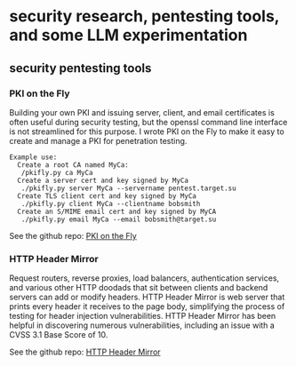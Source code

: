 # security research, pentesting tools, and some LLM experimentation

## security pentesting tools
### PKI on the Fly
Building your own PKI and issuing server, client, and email certificates is often useful during security testing, but the openssl command line interface is not streamlined for this purpose. I wrote PKI on the Fly to make it easy to create and manage a PKI for penetration testing.
```
Example use:
  Create a root CA named MyCa:
   /pkifly.py ca MyCa
  Create a server cert and key signed by MyCa
   ./pkifly.py server MyCa --servername pentest.target.su
  Create TLS client cert and key signed by MyCa
   ./pkifly.py client MyCa --clientname bobsmith
  Create an S/MIME email cert and key signed by MyCA
   ./pkifly.py email MyCa --email bobsmith@target.su
```
See the github repo: [PKI on the Fly](https://github.com/thatnickbrown/pkifly)

### HTTP Header Mirror
Request routers, reverse proxies, load balancers, authentication services, and various other HTTP doodads that sit between clients and backend servers can add or modify headers. HTTP Header Mirror is web server that prints every header it receives to the page body, simplifying the process of testing for header injection vulnerabilities. HTTP Header Mirror has been helpful in discovering numerous vulnerabilities, including an issue with a CVSS 3.1 Base Score of 10.

See the github repo: [HTTP Header Mirror](https://github.com/thatnickbrown/hhmirror)
